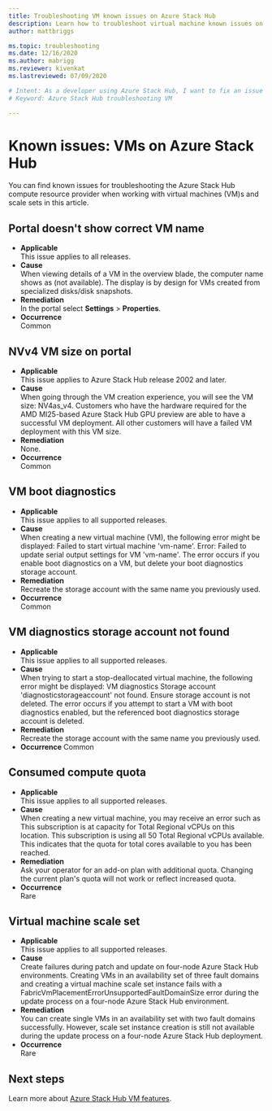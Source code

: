 ```yaml
---
title: Troubleshooting VM known issues on Azure Stack Hub
description: Learn how to troubleshoot virtual machine known issues on Azure Stack Hub
author: mattbriggs

ms.topic: troubleshooting
ms.date: 12/16/2020
ms.author: mabrigg
ms.reviewer: kivenkat
ms.lastreviewed: 07/09/2020

# Intent: As a developer using Azure Stack Hub, I want to fix an issue I encounter when creating or managing my VM so that my users can use my VM or service delivered by the stack.
# Keyword: Azure Stack Hub troubleshooting VM

---
```


# Known issues: VMs on Azure Stack Hub

You can find known issues for troubleshooting the Azure Stack Hub compute resource provider when working with virtual machines (VM)s and scale sets in this article.

## Portal doesn't show correct VM name
- **Applicable**  
    This issue applies to all releases.  
- **Cause**  
    When viewing details of a VM in the overview blade, the computer name shows as (not available). The display is by design for VMs created from specialized disks/disk snapshots.  
- **Remediation**  
    In the portal select **Settings** > **Properties**.
- **Occurrence**  
    Common  

## NVv4 VM size on portal
- **Applicable**  
    This issue applies to Azure Stack Hub release 2002 and later.  
- **Cause**  
    When going through the VM creation experience, you will see the VM size: NV4as_v4. Customers who have the hardware required for the AMD MI25-based Azure Stack Hub GPU preview are able to have a successful VM deployment. All other customers will have a failed VM deployment with this VM size.  
- **Remediation**  
    None.  
- **Occurrence**  
    Common  

## VM boot diagnostics
- **Applicable**  
    This issue applies to all supported releases.  
- **Cause**  
    When creating a new virtual machine (VM), the following error might be displayed: Failed to start virtual machine 'vm-name'. Error: Failed to update serial output settings for VM 'vm-name'. The error occurs if you enable boot diagnostics on a VM, but delete your boot diagnostics storage account.  
- **Remediation**  
    Recreate the storage account with the same name you previously used.
- **Occurrence**  
    Common  

## VM diagnostics storage account not found
- **Applicable**  
    This issue applies to all supported releases.  
- **Cause**  
    When trying to start a stop-deallocated virtual machine, the following error might be displayed: VM diagnostics Storage account 'diagnosticstorageaccount' not found. Ensure storage account is not deleted. The error occurs if you attempt to start a VM with boot diagnostics enabled, but the referenced boot diagnostics storage account is deleted.  
- **Remediation**  
    Recreate the storage account with the same name you previously used.  
- **Occurrence**
    Common  

## Consumed compute quota
- **Applicable**  
    This issue applies to all supported releases.  
- **Cause**   
    When creating a new virtual machine, you may receive an error such as This subscription is at capacity for Total Regional vCPUs on this location. This subscription is using all 50 Total Regional vCPUs available. This indicates that the quota for total cores available to you has been reached.  
- **Remediation**  
    Ask your operator for an add-on plan with additional quota. Changing the current plan's quota will not work or reflect increased quota.
- **Occurrence**  
    Rare  

## Virtual machine scale set

-  **Applicable**  
    This issue applies to all supported releases.  
- **Cause**  
    Create failures during patch and update on four-node Azure Stack Hub environments. Creating VMs in an availability set of three fault domains and creating a virtual machine scale set instance fails with a FabricVmPlacementErrorUnsupportedFaultDomainSize error during the update process on a four-node Azure Stack Hub environment.  
- **Remediation**  
    You can create single VMs in an availability set with two fault domains successfully. However, scale set instance creation is still not available during the update process on a four-node Azure Stack Hub deployment.  
- **Occurrence**  
    Rare  

## Next steps

Learn more about [Azure Stack Hub VM features](azure-stack-vm-considerations.md).
